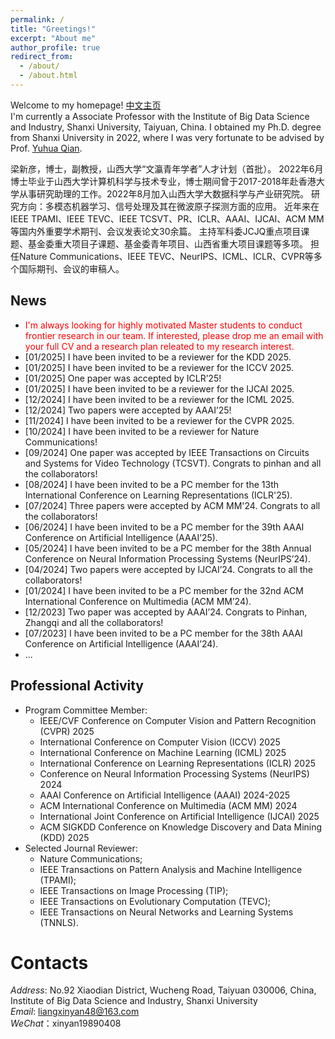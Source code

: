 ```yaml
---
permalink: /
title: "Greetings!"
excerpt: "About me"
author_profile: true
redirect_from: 
  - /about/
  - /about.html
---
```


Welcome to my homepage! [中文主页](https://dig.sxu.edu.cn/xwz/td/fjsfyjy/708d5076dfc0470e961f6b57ff917bed.html) \
I'm currently a Associate Professor with the Institute of Big Data Science and Industry, Shanxi University, Taiyuan, China.
I obtained my Ph.D. degree from Shanxi University in 2022, where I was very fortunate to be advised by Prof. [Yuhua Qian](http://dig.sxu.edu.cn/qyh/index.html). 


梁新彦，博士，副教授，山西大学“文瀛青年学者”人才计划（首批）。
2022年6月博士毕业于山西大学计算机科学与技术专业，博士期间曾于2017-2018年赴香港大学从事研究助理的工作。2022年8月加入山西大学大数据科学与产业研究院。
研究方向：多模态机器学习、信号处理及其在微波原子探测方面的应用。
近年来在IEEE TPAMI、IEEE TEVC、IEEE TCSVT、PR、ICLR、AAAI、IJCAI、ACM MM等国内外重要学术期刊、会议发表论文30余篇。
主持军科委JCJQ重点项目课题、基金委重大项目子课题、基金委青年项目、山西省重大项目课题等多项。
担任Nature Communications、IEEE TEVC、NeurIPS、ICML、ICLR、CVPR等多个国际期刊、会议的审稿人。


News
------
- <span style="color: #FF0000">I'm always looking for highly motivated Master students to conduct frontier research in our team. If interested, please drop me an email with your full CV and a research plan releated to my research interest.</span>
- [01/2025] I have been invited to be a reviewer for the KDD 2025.
- [01/2025] I have been invited to be a reviewer for the ICCV 2025.
- [01/2025] One paper was accepted by ICLR’25!
- [01/2025] I have been invited to be a reviewer for the IJCAI 2025.
- [12/2024] I have been invited to be a reviewer for the ICML 2025.
- [12/2024] Two papers were accepted by AAAI’25!
- [11/2024] I have been invited to be a reviewer for the CVPR 2025.
- [10/2024] I have been invited to be a reviewer for Nature Communications!
- [09/2024] One paper was accepted by IEEE Transactions on Circuits and Systems for Video Technology (TCSVT). Congrats to pinhan and all the collaborators!
- [08/2024] I have been invited to be a PC member for the 13th International Conference on Learning Representations (ICLR'25).
- [07/2024] Three papers were accepted by ACM MM'24. Congrats to all the collaborators!
- [06/2024] I have been invited to be a PC member for the 39th AAAI Conference on Artificial Intelligence (AAAI’25).
- [05/2024] I have been invited to be a PC member for the 38th Annual Conference on Neural Information Processing Systems (NeurIPS’24).
- [04/2024] Two papers were accepted by IJCAI’24. Congrats to all the collaborators!
- [01/2024] I have been invited to be a PC member for the 32nd ACM International Conference on Multimedia (ACM MM’24).
- [12/2023] Two paper was accepted by AAAI’24. Congrats to Pinhan, Zhangqi and all the collaborators!
- [07/2023] I have been invited to be a PC member for the 38th AAAI Conference on Artificial Intelligence (AAAI’24).
- ...



Professional Activity
------

* Program Committee Member:
  * IEEE/CVF Conference on Computer Vision and Pattern Recognition (CVPR) 2025
  * International Conference on Computer Vision (ICCV) 2025
  * International Conference on Machine Learning (ICML) 2025
  * International Conference on Learning Representations (ICLR) 2025
  * Conference on Neural Information Processing Systems (NeurIPS) 2024
  * AAAI Conference on Artificial Intelligence (AAAI) 2024-2025
  * ACM International Conference on Multimedia (ACM MM) 2024
  * International Joint Conference on Artificial Intelligence (IJCAI) 2025
  * ACM SIGKDD Conference on Knowledge Discovery and Data Mining (KDD) 2025
* Selected Journal Reviewer:
  * Nature Communications; 
  * IEEE Transactions on Pattern Analysis and Machine Intelligence (TPAMI);
  * IEEE Transactions on Image Processing (TIP);
  * IEEE Transactions on Evolutionary Computation (TEVC);
  * IEEE Transactions on Neural Networks and Learning Systems (TNNLS).



Contacts
======
*Address*: No.92 Xiaodian District, Wucheng Road, Taiyuan 030006, China, \
Institute of Big Data Science and Industry, Shanxi University\
*Email*: liangxinyan48@163.com\
*WeChat*：xinyan19890408


<!-- - [04/2024] 受邀担任[国家自然科学基金委](https://www.nsfc.gov.cn/)基金评审人. -->

<!-- - [05/2022] 受邀担任[国家自然科学基金委](https://www.nsfc.gov.cn/)基金评审人. -->






